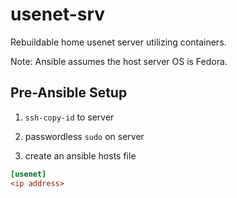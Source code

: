 # usenet-srv

Rebuildable home usenet server utilizing containers.

Note: Ansible assumes the host server OS is Fedora.

## Pre-Ansible Setup

1. `ssh-copy-id` to server

2. passwordless `sudo` on server

3. create an ansible hosts file

```ini
[usenet]
<ip address>
```
